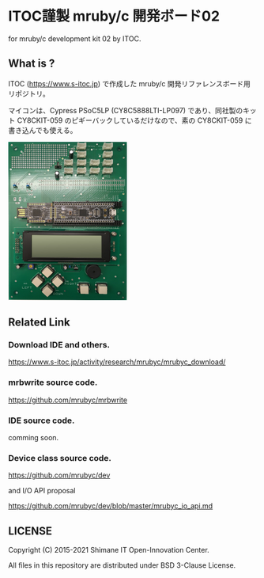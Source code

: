 # ITOC謹製 mruby/c 開発ボード02

for mruby/c development kit 02 by ITOC.

## What is ?

ITOC (https://www.s-itoc.jp) で作成した mruby/c 開発リファレンスボード用リポジトリ。

マイコンは、Cypress PSoC5LP (CY8C5888LTI-LP097) であり、同社製のキット CY8CKIT-059 のピギーバックしているだけなので、素の CY8CKIT-059 に書き込んでも使える。

<img src="https://raw.githubusercontent.com/mrubyc/devkit02/main/img/devkit02_topimage.jpg" width=240 height=320>


## Related Link

### Download IDE and others.
https://www.s-itoc.jp/activity/research/mrubyc/mrubyc_download/

### mrbwrite source code.
https://github.com/mrubyc/mrbwrite

### IDE source code.
comming soon.

### Device class source code.

https://github.com/mrubyc/dev

and I/O API proposal

https://github.com/mrubyc/dev/blob/master/mrubyc_io_api.md



## LICENSE

  Copyright (C) 2015-2021 Shimane IT Open-Innovation Center.

  All files in this repository are distributed under BSD 3-Clause License.
